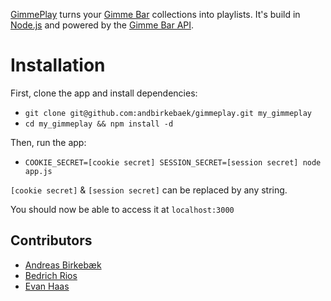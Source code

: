 [GimmePlay](http://gimmeplay.com) turns your [Gimme Bar](https://gimmebar.com) collections into playlists. It's build in [Node.js](http://nodejs.org/) and powered by the [Gimme Bar API](https://gimmebar.com/api/v1).

# Installation
First, clone the app and install dependencies:
- `git clone git@github.com:andbirkebaek/gimmeplay.git my_gimmeplay`
- `cd my_gimmeplay && npm install -d`

Then, run the app:
- `COOKIE_SECRET=[cookie secret] SESSION_SECRET=[session secret] node app.js`

`[cookie secret]` & `[session secret]` can be replaced by any string.

You should now be able to access it at `localhost:3000`

## Contributors

- [Andreas Birkebæk](http://twitter.com/andreasb)
- [Bedrich Rios](http://twitter.com/bedrich)
- [Evan Haas](http://twitter.com/sirevanhaas)